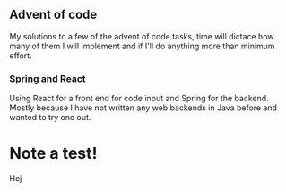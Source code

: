 ## Advent of code  
My solutions to a few of the advent of code tasks, time will dictace how many of them I will implement and if I'll do anything more than minimum effort.

### Spring and React
Using React for a front end for code input and Spring for the backend. Mostly because I have not written any web backends in Java before and wanted to try one out.

# Note a test!
Hej
